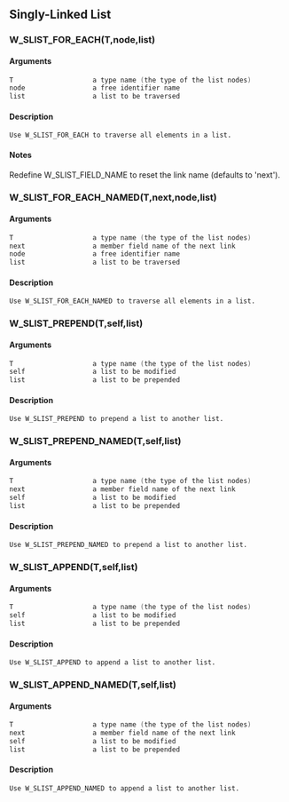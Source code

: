 ## Singly-Linked List
    
### W_SLIST_FOR_EACH(T,node,list)
#### Arguments
```C
T                    a type name (the type of the list nodes)
node                 a free identifier name
list                 a list to be traversed
```
#### Description
    Use W_SLIST_FOR_EACH to traverse all elements in a list.
#### Notes
Redefine W_SLIST_FIELD_NAME to reset the link name (defaults to 'next').
    
### W_SLIST_FOR_EACH_NAMED(T,next,node,list)
#### Arguments
```C
T                    a type name (the type of the list nodes)
next                 a member field name of the next link
node                 a free identifier name
list                 a list to be traversed
```
#### Description
    Use W_SLIST_FOR_EACH_NAMED to traverse all elements in a list.
    
### W_SLIST_PREPEND(T,self,list)
#### Arguments
```C
T                    a type name (the type of the list nodes)
self                 a list to be modified
list                 a list to be prepended
```
#### Description
    Use W_SLIST_PREPEND to prepend a list to another list.
    
### W_SLIST_PREPEND_NAMED(T,self,list)
#### Arguments
```C
T                    a type name (the type of the list nodes)
next                 a member field name of the next link
self                 a list to be modified
list                 a list to be prepended
```
#### Description
    Use W_SLIST_PREPEND_NAMED to prepend a list to another list.
    
### W_SLIST_APPEND(T,self,list)
#### Arguments
```C
T                    a type name (the type of the list nodes)
self                 a list to be modified
list                 a list to be prepended
```
#### Description
    Use W_SLIST_APPEND to append a list to another list.
    
### W_SLIST_APPEND_NAMED(T,self,list)
#### Arguments
```C
T                    a type name (the type of the list nodes)
next                 a member field name of the next link
self                 a list to be modified
list                 a list to be prepended
```
#### Description
    Use W_SLIST_APPEND_NAMED to append a list to another list.
